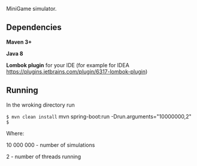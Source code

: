 MiniGame simulator.

## Dependencies

**Maven 3+**

**Java 8**

**Lombok plugin** for your IDE (for example for IDEA https://plugins.jetbrains.com/plugin/6317-lombok-plugin)


## Running
In the wroking directory run

```$ mvn clean install```
mvn spring-boot:run -Drun.arguments="10000000,2"
```$ ```

Where:

10 000 000 - number of simulations

2 - number of threads running

